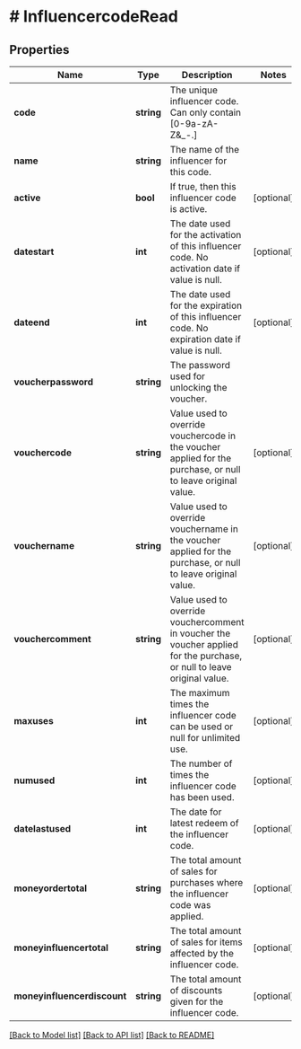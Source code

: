 # # InfluencercodeRead

## Properties

Name | Type | Description | Notes
------------ | ------------- | ------------- | -------------
**code** | **string** | The unique influencer code. Can only contain [0-9a-zA-Z&amp;_-.] |
**name** | **string** | The name of the influencer for this code. |
**active** | **bool** | If true, then this influencer code is active. | [optional]
**datestart** | **int** | The date used for the activation of this influencer code. No activation date if value is null. | [optional]
**dateend** | **int** | The date used for the expiration of this influencer code. No expiration date if value is null. | [optional]
**voucherpassword** | **string** | The password used for unlocking the voucher. |
**vouchercode** | **string** | Value used to override vouchercode in the voucher applied for the purchase, or null to leave original value. | [optional]
**vouchername** | **string** | Value used to override vouchername in the voucher applied for the purchase, or null to leave original value. | [optional]
**vouchercomment** | **string** | Value used to override vouchercomment in voucher the voucher applied for the purchase, or null to leave original value. | [optional]
**maxuses** | **int** | The maximum times the influencer code can be used or null for unlimited use. | [optional]
**numused** | **int** | The number of times the influencer code has been used. | [optional]
**datelastused** | **int** | The date for latest redeem of the influencer code. | [optional]
**moneyordertotal** | **string** | The total amount of sales for purchases where the influencer code was applied. | [optional]
**moneyinfluencertotal** | **string** | The total amount of sales for items affected by the influencer code. | [optional]
**moneyinfluencerdiscount** | **string** | The total amount of discounts given for the influencer code. | [optional]

[[Back to Model list]](../../README.md#models) [[Back to API list]](../../README.md#endpoints) [[Back to README]](../../README.md)
